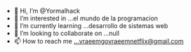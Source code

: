 - 👋 Hi, I’m @Yormalhack
- 👀 I’m interested in ...el mundo de la programacion
- 🌱 I’m currently learning ...desarrollo de sistemas web
- 💞️ I’m looking to collaborate on ...null
- 📫 How to reach me ...vraeemgovraeemnetflix@gmail.com

<!---
Yormalhack/Yormalhack is a ✨ special ✨ repository because its `README.md` (this file) appears on your GitHub profile.
You can click the Preview link to take a look at your changes.
--->

